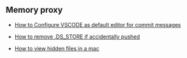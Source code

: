## Memory proxy 

-  [How to Configure VSCODE as default editor for commit messages]( https://github.com/SuvadeepMukherjee/Memory-Proxy/tree/main/Configure%20VS-code%20as%20default%20editor)

-  [How to remove .DS_STORE if accidentally pushed](https://github.com/SuvadeepMukherjee/Memory-Proxy/tree/main/Remove%20.DS_Store%20Files)

- [How to view hidden files in a mac](https://github.com/SuvadeepMukherjee/Memory-Proxy/tree/main/view-hidden-files-mac)